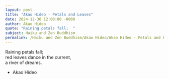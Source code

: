 ```yaml
---
layout: post
title: "Akao Hideo - Petals and Leaves"
date: 2024-12-30 12:00:00 -0000
author: Akao Hideo
quote: "Raining petals fall;  "
subject: Haiku and Zen Buddhism
permalink: /Haiku and Zen Buddhism/Akao Hideo/Akao Hideo - Petals and Leaves
---
```


Raining petals fall;  
red leaves dance in the current,  
a river of dreams.

- Akao Hideo
